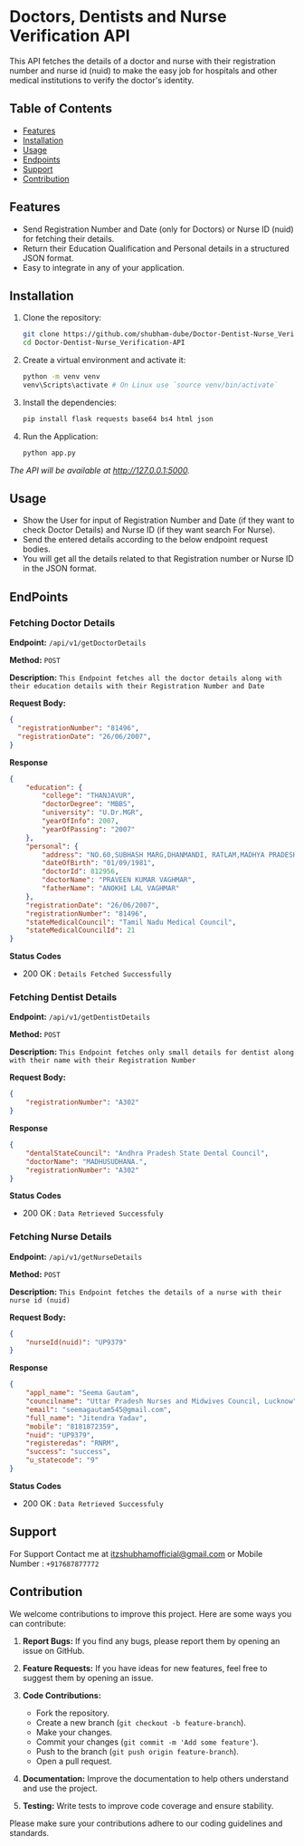 # Doctors, Dentists and Nurse Verification API

This API fetches the details of a doctor and nurse with their registration number and nurse id (nuid) to make the easy job for hospitals and other medical institutions to verify the doctor's identity.

## Table of Contents

- [Features](#Features)
- [Installation](#Installation)
- [Usage](#Usage)
- [Endpoints](#EndPoints)
- [Support](#Support)
- [Contribution](#Contribution)

## Features

- Send Registration Number and Date (only for Doctors) or Nurse ID (nuid) for fetching their details.
- Return their Education Qualification and Personal details in a structured JSON format.
- Easy to integrate in any of your application.

## Installation

1. Clone the repository:
   ```bash
   git clone https://github.com/shubham-dube/Doctor-Dentist-Nurse_Verification-API.git
   cd Doctor-Dentist-Nurse_Verification-API
   
2. Create a virtual environment and activate it:
   ```bash
   python -m venv venv
   venv\Scripts\activate # On Linux use `source venv/bin/activate`
   
3. Install the dependencies:
   ```bash
   pip install flask requests base64 bs4 html json

4. Run the Application:
   ```bash
   python app.py
 *The API will be available at http://127.0.0.1:5000.*
 
## Usage
- Show the User for input of Registration Number and Date (if they want to check Doctor Details) and Nurse ID (if they want search For Nurse).
- Send the entered details according to the below endpoint request bodies.
- You will get all the details related to that Registration number or Nurse ID in the JSON format.
  
## EndPoints

### Fetching Doctor Details

**Endpoint:** `/api/v1/getDoctorDetails`

**Method:** `POST`

**Description:** `This Endpoint fetches all the doctor details along with their education details with their Registration Number and Date`

**Request Body:**
```json
{
  "registrationNumber": "81496",
  "registrationDate": "26/06/2007",
}
```

**Response**
```json
{
    "education": {
        "college": "THANJAVUR",
        "doctorDegree": "MBBS",
        "university": "U.Dr.MGR",
        "yearOfInfo": 2007,
        "yearOfPassing": "2007"
    },
    "personal": {
        "address": "NO.60,SUBHASH MARG,DHANMANDI, RATLAM,MADHYA PRADESH.457001",
        "dateOfBirth": "01/09/1981",
        "doctorId": 812956,
        "doctorName": "PRAVEEN KUMAR VAGHMAR",
        "fatherName": "ANOKHI LAL VAGHMAR"
    },
    "registrationDate": "26/06/2007",
    "registrationNumber": "81496",
    "stateMedicalCouncil": "Tamil Nadu Medical Council",
    "stateMedicalCouncilId": 21
}
```
**Status Codes**
- 200 OK : `Details Fetched Successfully`


### Fetching Dentist Details

**Endpoint:** `/api/v1/getDentistDetails`

**Method:** `POST`

**Description:** `This Endpoint fetches only small details for dentist along with their name with their Registration Number`

**Request Body:**
```json
{
    "registrationNumber": "A302"
}
```
**Response**
```json
{
    "dentalStateCouncil": "Andhra Pradesh State Dental Council",
    "doctorName": "MADHUSUDHANA.",
    "registrationNumber": "A302"
}
```
**Status Codes**
- 200 OK : `Data Retrieved Successfuly`


### Fetching Nurse Details

**Endpoint:** `/api/v1/getNurseDetails`

**Method:** `POST`

**Description:** `This Endpoint fetches the details of a nurse with their nurse id (nuid)`

**Request Body:**
```json
{
    "nurseId(nuid)": "UP9379"
}
```
**Response**
```json
{
    "appl_name": "Seema Gautam",
    "councilname": "Uttar Pradesh Nurses and Midwives Council, Lucknow",
    "email": "seemagautam545@gmail.com",
    "full_name": "Jitendra Yadav",
    "mobile": "8181872359",
    "nuid": "UP9379",
    "registeredas": "RNRM",
    "success": "success",
    "u_statecode": "9"
}
```
**Status Codes**
- 200 OK : `Data Retrieved Successfuly`

## Support
For Support Contact me at itzshubhamofficial@gmail.com
or Mobile Number : `+917687877772`

## Contribution

We welcome contributions to improve this project. Here are some ways you can contribute:

1. **Report Bugs:** If you find any bugs, please report them by opening an issue on GitHub.
2. **Feature Requests:** If you have ideas for new features, feel free to suggest them by opening an issue.
3. **Code Contributions:** 
    - Fork the repository.
    - Create a new branch (`git checkout -b feature-branch`).
    - Make your changes.
    - Commit your changes (`git commit -m 'Add some feature'`).
    - Push to the branch (`git push origin feature-branch`).
    - Open a pull request.

4. **Documentation:** Improve the documentation to help others understand and use the project.
5. **Testing:** Write tests to improve code coverage and ensure stability.

Please make sure your contributions adhere to our coding guidelines and standards.
